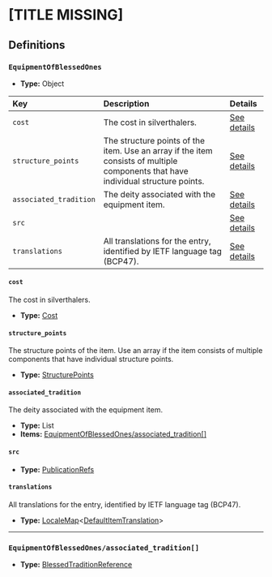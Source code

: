 # [TITLE MISSING]

## Definitions

### <a name="EquipmentOfBlessedOnes"></a> `EquipmentOfBlessedOnes`

- **Type:** Object

Key | Description | Details
:-- | :-- | :--
`cost` | The cost in silverthalers. | <a href="#EquipmentOfBlessedOnes/cost">See details</a>
`structure_points` | The structure points of the item. Use an array if the item consists of multiple components that have individual structure points. | <a href="#EquipmentOfBlessedOnes/structure_points">See details</a>
`associated_tradition` | The deity associated with the equipment item. | <a href="#EquipmentOfBlessedOnes/associated_tradition">See details</a>
`src` |  | <a href="#EquipmentOfBlessedOnes/src">See details</a>
`translations` | All translations for the entry, identified by IETF language tag (BCP47). | <a href="#EquipmentOfBlessedOnes/translations">See details</a>

#### <a name="EquipmentOfBlessedOnes/cost"></a> `cost`

The cost in silverthalers.

- **Type:** <a href="./_Item.md#Cost">Cost</a>

#### <a name="EquipmentOfBlessedOnes/structure_points"></a> `structure_points`

The structure points of the item. Use an array if the item consists of multiple components that have individual structure points.

- **Type:** <a href="./_Item.md#StructurePoints">StructurePoints</a>

#### <a name="EquipmentOfBlessedOnes/associated_tradition"></a> `associated_tradition`

The deity associated with the equipment item.

- **Type:** List
- **Items:** <a href="#EquipmentOfBlessedOnes/associated_tradition[]">EquipmentOfBlessedOnes/associated_tradition[]</a>

#### <a name="EquipmentOfBlessedOnes/src"></a> `src`

- **Type:** <a href="../../source/_PublicationRef.md#PublicationRefs">PublicationRefs</a>

#### <a name="EquipmentOfBlessedOnes/translations"></a> `translations`

All translations for the entry, identified by IETF language tag (BCP47).

- **Type:** <a href="../../_LocaleMap.md#LocaleMap">LocaleMap</a>&lt;<a href="./_Item.md#DefaultItemTranslation">DefaultItemTranslation</a>&gt;

---

### <a name="EquipmentOfBlessedOnes/associated_tradition[]"></a> `EquipmentOfBlessedOnes/associated_tradition[]`

- **Type:** <a href="../../_SimpleReferences.md#BlessedTraditionReference">BlessedTraditionReference</a>
